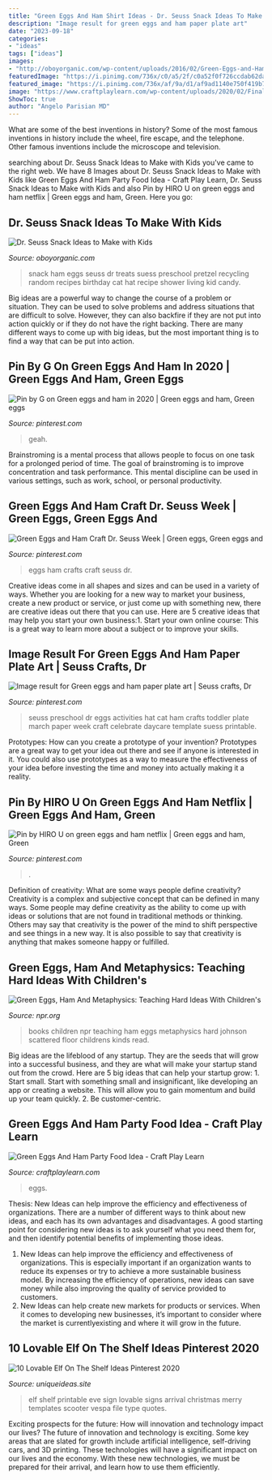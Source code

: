 ```yaml
---
title: "Green Eggs And Ham Shirt Ideas - Dr. Seuss Snack Ideas To Make With Kids"
description: "Image result for green eggs and ham paper plate art"
date: "2023-09-18"
categories:
- "ideas"
tags: ["ideas"]
images:
- "http://oboyorganic.com/wp-content/uploads/2016/02/Green-Eggs-and-Ham-snack-.jpg"
featuredImage: "https://i.pinimg.com/736x/c0/a5/2f/c0a52f0f726ccdab62da100dbd0c93d2.jpg"
featured_image: "https://i.pinimg.com/736x/af/9a/d1/af9ad1140e750f419b7a42bef97382ed.jpg"
image: "https://www.craftplaylearn.com/wp-content/uploads/2020/02/Final-2-3-683x1024-1-2.jpg"
ShowToc: true
author: "Angelo Parisian MD"
---
```



What are some of the best inventions in history?
Some of the most famous inventions in history include the wheel, fire escape, and the telephone. Other famous inventions include the microscope and television.

	

		
searching about Dr. Seuss Snack Ideas to Make with Kids you've came to the right web. We have 8 Images about Dr. Seuss Snack Ideas to Make with Kids like Green Eggs And Ham Party Food Idea - Craft Play Learn, Dr. Seuss Snack Ideas to Make with Kids and also Pin by HIRO U on green eggs and ham netflix | Green eggs and ham, Green. Here you go:
		
    
## Dr. Seuss Snack Ideas To Make With Kids

<img loading=lazy src="http://oboyorganic.com/wp-content/uploads/2016/02/Green-Eggs-and-Ham-snack-.jpg" onerror="this.onerror=null;this.src='https://tse1.mm.bing.net/th?id=OIP.fst9hwxU2DMtCawokqYnIgHaLC&amp;pid=15.1';" alt="Dr. Seuss Snack Ideas to Make with Kids">

_Source: oboyorganic.com_

>snack ham eggs seuss dr treats suess preschool pretzel recycling random recipes birthday cat hat recipe shower living kid candy. 

	

Big ideas are a powerful way to change the course of a problem or situation. They can be used to solve problems and address situations that are difficult to solve. However, they can also backfire if they are not put into action quickly or if they do not have the right backing. There are many different ways to come up with big ideas, but the most important thing is to find a way that can be put into action.

    
## Pin By G On Green Eggs And Ham In 2020 | Green Eggs And Ham, Green Eggs

<img loading=lazy src="https://i.pinimg.com/736x/c0/a5/2f/c0a52f0f726ccdab62da100dbd0c93d2.jpg" onerror="this.onerror=null;this.src='https://tse1.mm.bing.net/th?id=OIP.Ode-9c8_OFqCvThXlt3YywAAAA&amp;pid=15.1';" alt="Pin by G on Green eggs and ham in 2020 | Green eggs and ham, Green eggs">

_Source: pinterest.com_

>geah. 

	

Brainstroming is a mental process that allows people to focus on one task for a prolonged period of time. The goal of brainstroming is to improve concentration and task performance. This mental discipline can be used in various settings, such as work, school, or personal productivity.

    
## Green Eggs And Ham Craft Dr. Seuss Week | Green Eggs, Green Eggs And

<img loading=lazy src="https://i.pinimg.com/736x/d4/21/2c/d4212cdfec615cb2b01d58ec3bb880a4--green-eggs-and-ham-hams.jpg" onerror="this.onerror=null;this.src='https://tse2.mm.bing.net/th?id=OIP.ZucI5QaMYb-MvNuMKhG9RgHaJ3&amp;pid=15.1';" alt="Green Eggs and Ham Craft Dr. Seuss Week | Green eggs, Green eggs and">

_Source: pinterest.com_

>eggs ham crafts craft seuss dr. 

	

Creative ideas come in all shapes and sizes and can be used in a variety of ways. Whether you are looking for a new way to market your business, create a new product or service, or just come up with something new, there are creative ideas out there that you can use. Here are 5 creative ideas that may help you start your own business:1. Start your own online course: This is a great way to learn more about a subject or to improve your skills.

    
## Image Result For Green Eggs And Ham Paper Plate Art | Seuss Crafts, Dr

<img loading=lazy src="https://i.pinimg.com/736x/af/9a/d1/af9ad1140e750f419b7a42bef97382ed.jpg" onerror="this.onerror=null;this.src='https://tse1.mm.bing.net/th?id=OIP.2sn-WZO7SWwIdwKCUP-7fQHaFj&amp;pid=15.1';" alt="Image result for Green eggs and ham paper plate art | Seuss crafts, Dr">

_Source: pinterest.com_

>seuss preschool dr eggs activities hat cat ham crafts toddler plate march paper week craft celebrate daycare template suess printable. 

	

Prototypes: How can you create a prototype of your invention?
Prototypes are a great way to get your idea out there and see if anyone is interested in it. You could also use prototypes as a way to measure the effectiveness of your idea before investing the time and money into actually making it a reality.

    
## Pin By HIRO U On Green Eggs And Ham Netflix | Green Eggs And Ham, Green

<img loading=lazy src="https://i.pinimg.com/736x/49/3a/3f/493a3f572e4da5910deb46587e867939.jpg" onerror="this.onerror=null;this.src='https://tse2.mm.bing.net/th?id=OIP.P-vfhhB7o86-LEzjr1aZRgHaEH&amp;pid=15.1';" alt="Pin by HIRO U on green eggs and ham netflix | Green eggs and ham, Green">

_Source: pinterest.com_

>. 

	

Definition of creativity: What are some ways people define creativity?
Creativity is a complex and subjective concept that can be defined in many ways. Some people may define creativity as the ability to come up with ideas or solutions that are not found in traditional methods or thinking. Others may say that creativity is the power of the mind to shift perspective and see things in a new way. It is also possible to say that creativity is anything that makes someone happy or fulfilled.

    
## Green Eggs, Ham And Metaphysics: Teaching Hard Ideas With Children&#039;s

<img loading=lazy src="https://media.npr.org/assets/img/2016/05/19/cd7a3024-edit_slide-5078ea1dc0c0b0af29b23e7a465f3352c6bb73f6-s1100-c15.jpg" onerror="this.onerror=null;this.src='https://tse3.mm.bing.net/th?id=OIP.7Ah_jS5LVZg8h3PIgjGsrQHaE7&amp;pid=15.1';" alt="Green Eggs, Ham And Metaphysics: Teaching Hard Ideas With Children&#039;s">

_Source: npr.org_

>books children npr teaching ham eggs metaphysics hard johnson scattered floor childrens kinds read. 

	

Big ideas are the lifeblood of any startup. They are the seeds that will grow into a successful business, and they are what will make your startup stand out from the crowd. Here are 5 big ideas that can help your startup grow: 1. Start small. Start with something small and insignificant, like developing an app or creating a website. This will allow you to gain momentum and build up your team quickly. 2. Be customer-centric.

    
## Green Eggs And Ham Party Food Idea - Craft Play Learn

<img loading=lazy src="https://www.craftplaylearn.com/wp-content/uploads/2020/02/Final-2-3-683x1024-1-2.jpg" onerror="this.onerror=null;this.src='https://tse3.mm.bing.net/th?id=OIP.7xjTFn2mKI-sXDSovEVkXQHaLG&amp;pid=15.1';" alt="Green Eggs And Ham Party Food Idea - Craft Play Learn">

_Source: craftplaylearn.com_

>eggs. 

	

Thesis:
New Ideas can help improve the efficiency and effectiveness of organizations.
There are a number of different ways to think about new ideas, and each has its own advantages and disadvantages. A good starting point for considering new ideas is to ask yourself what you need them for, and then identify potential benefits of implementing those ideas.
1) New Ideas can help improve the efficiency and effectiveness of organizations.  This is especially important if an organization wants to reduce its expenses or try to achieve a more sustainable business model. By increasing the efficiency of operations, new ideas can save money while also improving the quality of service provided to customers. 
2) New Ideas can help create new markets for products or services. When it comes to developing new businesses, it’s important to consider where the market is currentlyexisting and where it will grow in the future.

    
## 10 Lovable Elf On The Shelf Ideas Pinterest 2020

<img loading=lazy src="https://www.uniqueideas.site/wp-content/uploads/elf-arrival-on-a-vespa-scooter-elves-shelves-and-shelf-ideas.png" onerror="this.onerror=null;this.src='https://tse1.mm.bing.net/th?id=OIP.DvuulREp0WKxdgAKEatlSgHaLH&amp;pid=15.1';" alt="10 Lovable Elf On The Shelf Ideas Pinterest 2020">

_Source: uniqueideas.site_

>elf shelf printable eve sign lovable signs arrival christmas merry templates scooter vespa file type quotes. 

	

Exciting prospects for the future: How will innovation and technology impact our lives?
The future of innovation and technology is exciting. Some key areas that are slated for growth include artificial intelligence, self-driving cars, and 3D printing. These technologies will have a significant impact on our lives and the economy. With these new technologies, we must be prepared for their arrival, and learn how to use them efficiently.

